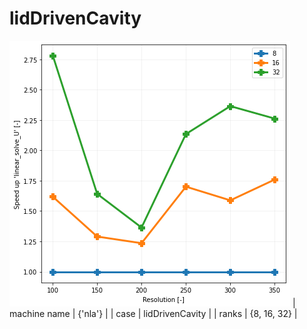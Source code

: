 # lidDrivenCavity
![figure](Speed_up_linear_solve_U__linear_solve_U_by_mpi_ranks_rev_a1aee2e4.png)
| machine name | {'nla'} |
| case | lidDrivenCavity |
| ranks | {8, 16, 32} |
